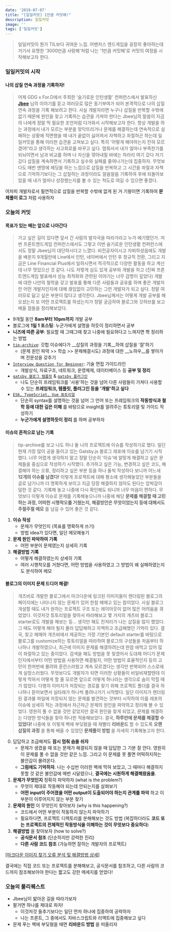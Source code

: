```yaml
---
date: '2019-07-07'
title: "[일일커밋] 1만큼 커밋해!"
description: 일일커밋
image: ''
tags: ['일일커밋']
---
```

> 일일커밋이 뭔가 TIL보다 귀여운 느낌. 어벤저스 엔드게임을 굉장히 좋아하는데 거기서 유명한 '3000만큼 사랑해'처럼 나는 '1만큼 커밋해'로 커밋의 여정을 시작해보고자 한다.

### 일일커밋의 시작

#### 나의 삽질 연속 과정을 기록하자!
> 어제 GDG x For.D에서 주최한 '슬기로운 인턴생활' 컨퍼런스에서 발표하신 [__Jbee__](https://github.com/JaeYeopHan) 님의 이야기를 듣고 여러모로 많은 동기부여가 되어 본격적으로 나의 삽질 연속 과정을 기록 해보려고 한다. 사실 개발자라면 누구나 삽질을 반복할 수밖에 없기 때문에 원인을 찾고 기록하는 습관을 가져야 한다는 Jbee님의 말씀이 지금의 나에게 정말 딱 필요한 조언처럼 다가와서 시작해보고자 한다. 항상 개발을 하는 과정에서 내가 모르는 부분을 맞닥뜨리거나 문제를 해결하는데 연속적으로 실패하는 상황에 직면했을 때 내가 끝없이 싫어져서 자책하고 좌절하곤 하는데 일일커밋을 통해 이러한 습관을 고쳐보고 싶다. 특히 '어떻게 해야하는지 전혀 모르겠어!'라고 생각하는 사고회로를 바꾸고 싶다. 멈춰서서 내가 얼마나 부족한가를 되뇌이면서 남과 비교를 하며 나 자신을 깎아내릴 바에는 차라리 여기 갔다 저기 갔다 삽질을 계속하면서 기록하고 실수와 실패를 줄여나가는데 집중하자. 무엇보다도 매번 맨땅에 헤딩을 하는 느낌으로 삽질을 반복하고 그 시간을 좌절과 자책으로 기억하기보다는 그 삽질하는 과정이라도 알음알음 기록하여 후에 되돌아보았을 때 내가 얼마나 성장했는지를 볼 수 있는 척도로 여길 수 있으면 좋겠다.

어차피 개발자로서 필연적으로 삽질을 반복할 수밖에 없게 된 거 기왕이면 기록하여 __문제풀이 로그__ 처럼 사용하자

### 오늘의 커밋

#### 목표가 있는 배는 앞으로 나아간다
> 가고 싶은 길이 있다면 앞서 간 사람의 발자국을 따라가라고 누가 얘기했던가. 저번 프론트엔드게임 컨퍼런스에서도 그렇고 이번 슬기로운 인턴생활 컨퍼런스에서도 정말 Jbee님이 대단하시다고 느꼈다. 비전공자이시고 자퇴하셨음에도 개발을 배운지 9개월만에 Line에서 인턴, 네이버에서 인턴 후 정규직 전환, 그리고 지금은 Line Financial Plus에서 일하시면서 적극적으로 다양한 활동을 하고 계신데 너무 멋있으신 것 같다. 나도 저렇게 심도 있게 공부와 개발을 하고 (진짜 프론트엔드게임 발표에서 성능 최적화와 관련된 이야기는 너무 감명이 깊었다) 개발에 대한 나만의 철학을 갖고 발표를 통해 다른 사람들과 공유를 하며 좋은 개발자란 어떤 개발자인지에 대해 끊임없이 고민하는 그런 개발자가 되고 싶다. 정말 여러모로 닮고 싶은 부분이 많다고 생각한다. Jbee님께서는 어떻게 개발 공부를 해오셨는지 또 어떤 프로젝트를 하셨는지가 정말 궁금하여 블로그와 깃허브를 보고 배울 점들을 정리해보았다.

- 9개월 동안 __8am부터 10pm까지__ 개발 공부
- 블로그에 __1일 1 포스팅__: 누군가에게 설명을 하듯이 정리하면서 공부
- __니즈에 따른 공부__: 필요할 때 그때그때 찾고 나중에 필요하다고 느껴지면 쫙 정리하는 방법
- [`tip-archive`](https://github.com/JaeYeopHan/tip-archive/issues): 깃헙 이슈에다가 __삽질의 과정을 기록__하여 삽질을 '잘'하기
    - (문제 원인 파악 >> 학습 >> 문제해결시도) 과정에 대한 __노하우__를 쌓아가며 전문성을 갖추기
- [`Interview Question for Beginner`](https://github.com/JaeYeopHan/Interview_Question_for_Beginner): 기술 면접 가이드라인
    - 개발상식, 자료구조, 네트워크, 운영체제, 데이터베이스 등 __공부 및 정리__
- [`gatsby 블로그 템플릿`](https://github.com/JaeYeopHan/gatsby-starter-bee) & [`gatsby 플러그인`](https://github.com/JaeYeopHan/gatsby-remark-images-medium-zoom)
    - 나도 단순히 프레임워크를 '사용'하는 것을 넘어 다른 사람들이 가져다 사용할 수 있는 __프레임워크, 템플릿, 플러그인 등을 '개발'하고 싶다__
- [`ES6, TypeScript, Vue 튜토리얼`](https://jaeyeophan.github.io/archives/)
    - 단순히 syntax를 설명하는 것을 넘어 그 언어 또는 프레임워크의 __작동방식과 철학 등에 대한 깊은 이해__ 를 바탕으로 insight를 알려주는 튜토리얼 및 가이드 작성하기 
    - __누군가에게 설명하듯이 정리__ 를 하며 공부하자

#### 이슈의 흔적으로 남는 기록
> tip-archive를 보고 나도 하나 둘 나의 프로젝트에 이슈를 작성하기로 했다. 일단 현재 가장 많이 공을 들이고 있는 Gatsby.js 블로그 레포에 이슈를 남기기 시작했다. 너무 어렵게 생각하지 말고 정말 단순히 '이슈'에 알맞게 해결하고 싶은 문제들을 중심으로 작성하기 시작했다. 추가하고 싶은 기능, 변경하고 싶은 코드, 해결해야 하는 오류, 정리하고 싶은 부분 등을 하나 둘씩 작성하다 보니까 어느새 __12개의 이슈를 남겼다!__ 이렇게 프로젝트에 대해 평소에 생각해놓았던 부분들을 글로 남기니까 더 명확하게 보이고 지금 당장 해결하지 않아도 된다는 압박감이 덜한 것 같다. 기록해 놓고 나중에 다시 확인해도 되니까 너무 마음이 편하다. 무엇보다 이렇게 이슈로 문제를 기록해놓으니까 나중에 해당 __문제를 해결할 때 고민하는 과정, 어떠한 시행착오를 거쳤는지, 해결방안은 무엇이었는지 등에 대해서도 주절주절 메모__ 를 남길 수 있어 좋은 것 같다.
1. __이슈 작성__
    - 문제가 무엇인지 (목표를 명확하게 쓰기)
    - 방법 idea가 있다면, 일단 메모해놓기
2. __문제 원인 파악하여 기록__
    - 어떤 부분이 문제였는지 상세히 기록
3. __해결방법 기록__
    - 어떻게 해결하였는지 상세히 기록
    - 여러 시행착오를 거쳤다면, 어떤 방법을 사용하였고 그 방법이 왜 실패하였는지도 분석하여 메모

#### 블로그의 이미지 문제 드디어 해결!
> 개츠비로 개발한 블로그에서 마크다운에 링크된 이미지들이 렌더링된 블로그의 페이지에는 나타나지 않는 문제가 있어 한참 헤매고 있는 참이었다. 사실 블로그 개설할 때도 내가 원하는 프로젝트 구조 또는 레이아웃이 없어 많은 어려움을 겪었었다. 이것저것 튜토리얼을 찾아서 따라해보고 몇 가지의 개츠비 블로그 starter로도 개발을 해보는 등... 생각만 해도 진저리가 나는 삽질을 많이 했었다. 그 때도 어떻게 해야 될지 몰라 답답해하고 자책하고 조급해했던 기억이 있다. 결국, 찾고 헤매어 개츠비에서 제공하는 가장 기본인 default starter를 바탕으로 블로그를 customize하는 튜토리얼을 따라하여 블로그의 구성들을 처음부터 하나하나 개발하였으나, 최근에 이미지 문제를 해결하려는데 한참 애먹고 있어 많이 좌절하고 있는 중이었다. 검색을 해도 방법을 못 찾겠어서 도대체 어디가 문제인지에서부터 어떤 방법을 사용하면 해결될지, 어떤 방법이 효율적인지 등의 고민이  한꺼번에 몰려와 혼란스러웠고 계속 모르겠다는 생각만 반복되어 스스로에게 실망스러웠다. 무엇보다도 개발자가 되면 이러한 상황들이 비일비재할텐데 이렇게 막혀서 어떻게 할 줄 모르면 앞으로 어떻게 하나라는 생각으로 숨이 막힐 때가 많았다. 다행히 이미지가 저장되는 경로를 찾기 위해 프로젝트 폴더를 결국 하나하나 뜯어보면서 실타래가 하나씩 풀려나가기 시작했다. 일단 이미지가 렌더링된 결과물 파일에 저장되지 않는 문제를 발견하는 것부터 시작하여 이를 레포의 이슈에 상세히 적는 과정에서 차근차근 문제의 원인을 파악하고 정리해 볼 수 있었다. 영원히 풀 수 없을 것만 같았지만 결국 원인을 찾게 되었고, 문제를 해결하는 다양한 방식들을 찾아 하나한 적용해보았다. 결국, __하루만에 문제를 해결할 수 있었다!__ 나중에 또 이렇게 벽에 부딪혔을 때 재빨리 __리바운드__ 할 수 있도록 __오랜 삽질의 과정__ 을 통해 배울 수 있었던 __문제풀이 방법__ 을 자세히 기록해놓고자 한다.
0. 답답하고 조급해져도 __잠시 멈춰 숨을 쉬자__
    - 문제가 생겼을 때 또는 문제가 해결되지 않을 때 답답한 그 기분 잘 안다. 영원히 이 문제를 풀 수 없을 것만 같은 느낌. 그리고 이 문제를 못 풀면 어떡하지하는 불안감이 몰려온다.
    - __그럼에도 기억하자__. 나는 수십번 이러한 벽에 막혀 보았고, 그 때마다 해결하지 못할 것 같은 불안감에 매번 시달렸으나, __결국에는 시원하게 해결해왔음을__.
1. __문제가 무엇인지__ 정확히 파악하자 (what is the problem?)
    - 무엇이 제대로 작동해야 되는데 안되는지를 살펴보기
    - __어떤 input이 주어졌을 어떤 output이 도출되어야 하는지 관계를 파악__ 하고 이 부분이 이루어지지 않는 부분 찾기
2. __문제의 원인__ 이 무엇인지 찾아보자 (why is this happening?)
    - 코드에서 어떤 부분이 작동하지 않는지 파악하기
    - 필요하다면, 프로젝트 디렉토리를 분해해보는 것도 방법 (복잡하더라도 __코드 또는 프로젝트의 전체적인 작동방식을 이해하는 것이 무엇보다 중요하다__) 
3. __해결방법__ 을 찾아보자 (how to solve?)
    - __공식문서 참조__ (단순하지만 강력한 진리)
    - __다른 사람 코드 참조__ (가능하면 잘하는 개발자의 프로젝트)

[[마크다운 이미지 찾기 오류 분석 및 해결방법 상세]](https://github.com/JiwoonKim/babydragon/issues/8)

결국에는 직접 코드 또는 프로젝트를 분해해보고, 공식문서를 참조하고, 다른 사람의 코드까지 참조해보아야 한다는 짧고도 강한 메세지를 얻었다!

### 오늘의 풀리퀘스트
- Jbee님이 밟아온 길을 따라가보자
- 팔거면 하나를 제대로 파자!
    - 이것저것 들추기보다는 일단 먼저 하나에 집중하여 공략하자
    - 나는 프론트, 그 중에서도 자바스크립트와 리액트에 집중해보고 싶다
- 문제 푸는 벽에 부딪혔을 때면 __리바운드 방법__ 을 떠올리자